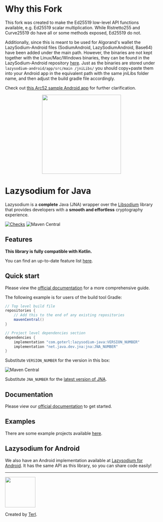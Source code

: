 # Why this Fork

This fork was created to make the Ed25519 low-level API functions available, e.g. Ed25519 scalar multiplication. While Ristretto255 and Curve25519 do have all or some methods exposed, Ed25519 do not.

Additionally, since this is meant to be used for Algorand's wallet the LazySodium-Android files (SodiumAndroid, LazySodiumAndroid, Base64) have been added under the main path. However, the binaries are not kept together with the Linux/Mac/Windows binaries, they can be found in the LazySodium-Android repository [here](https://github.com/terl/lazysodium-android/tree/master/app/src/main/jniLibs). Just as the binaries are stored under `lazysodium-android/app/src/main
/jniLibs/` you should copy+paste them into your Android app in the equivalent path with the same jniLibs folder name, and then adjust the build gradle file accordingly.

Check out [this Arc52 sample Android app](https://github.com/algorandfoundation/arc52-android-wallet) for further clarification.


<p align="center"><img width="260" src="https://filedn.com/lssh2fV92SE8dRT5CWJvvSy/lazysodium_large_transparent.png" /></p>

# Lazysodium for Java

Lazysodium is a **complete** Java (JNA) wrapper over the [Libsodium](https://github.com/jedisct1/libsodium) library that provides developers with a **smooth and effortless** cryptography experience.

[![Checks](https://github.com/terl/lazysodium-java/actions/workflows/primary.yml/badge.svg)](https://github.com/terl/lazysodium-java/actions/workflows/primary.yml)
![Maven Central](https://img.shields.io/maven-central/v/com.goterl/lazysodium-java?color=%23fff&label=Maven%20Central)

## Features

**This library is fully compatible with Kotlin.**

You can find an up-to-date feature list [here](https://github.com/terl/lazysodium-java/wiki/features).

## Quick start
Please view the [official documentation](https://github.com/terl/lazysodium-java/wiki/installation) for a more comprehensive guide.

The following example is for users of the build tool Gradle:

```groovy
// Top level build file
repositories {
    // Add this to the end of any existing repositories
    mavenCentral() 
}

// Project level dependencies section
dependencies {
    implementation "com.goterl:lazysodium-java:VERSION_NUMBER"
    implementation "net.java.dev.jna:jna:JNA_NUMBER"
}
```

Substitute `VERSION_NUMBER` for the version in this box:

![Maven Central](https://img.shields.io/maven-central/v/com.goterl/lazysodium-java?color=%23fff&label=Maven%20Central)

Substitute `JNA_NUMBER` for the [latest version of JNA](https://github.com/java-native-access/jna/releases).

## Documentation

Please view our [official documentation](https://github.com/terl/lazysodium-java/wiki) to get started.


## Examples
There are some example projects available [here](https://github.com/terl/lazysodium-java/tree/master/sample-app).


## Lazysodium for Android
We also have an Android implementation available at [Lazysodium for Android](https://github.com/terl/lazysodium-android). It has the same API as this library, so you can share code easily!

---

<a href="https://terl.co"><img width="100" style="float: left: display: inline;" src="https://filedn.com/lssh2fV92SE8dRT5CWJvvSy/terl.png" /></a>

Created by [Terl](https://terl.co).
